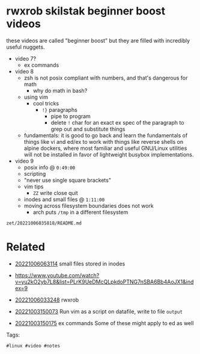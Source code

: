 # rwxrob skilstak beginner boost videos

these videos are called "beginner boost" but they are filled with incredibly useful nuggets.


- video 7?
  - ex commands
- video 8
  - zsh is not posix compliant with numbers, and that's dangerous for math
    - why do math in bash?
  - using vim
    - cool tricks
      - `!}` paragraphs
        - pipe to program 
        - delete `!` char for an exact ex spec of the paragraph to grep out and substitute things
  - fundamentals: it is good to go back and learn the fundamentals of things like vi and ed/ex to work with things like reverse shells on alpine dockers, where most familiar and useful GNU/Linux utilities will not be installed in favor of lightweight busybox implementations.
- video 9
  - posix info @ `0:49:00`
  - scripting
  - "never use single square brackets"
  - vim tips
    - `ZZ` write close quit
  - inodes and small files @ `1:11:00`
  - moving across filesystem boundaries does not work
    - arch puts `/tmp` in a different filesystem

` zet/20221006035818/README.md `

# Related

- [20221006063114](/zet/20221006063114/README.md) small files stored in inodes

- <https://www.youtube.com/watch?v=yu2kO2yb7L8&list=PLrK9UeDMcQLpkdoPTNG7nSBA6Bb4AoJX1&index=9>
- [20221006033248](/zet/20221006033248/README.md) rwxrob
- [20221003150073](/zet/20221003150073/README.md) Run vim as a script on datafile, write to file `output`
- [20221003150175](/zet/20221003150175/README.md) ex commands  Some of these might apply to ed as well


Tags:

    #linux #video #notes 
